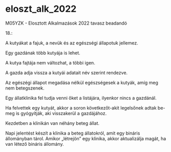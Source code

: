 # eloszt_alk_2022
M05YZK - Elosztott Alkalmazások 2022 tavasz beadandó

18.:

A kutyákat a fajuk, a nevük és az egészségi állapotuk jellemez.

Egy gazdának több kutyája is lehet.

A kutya fajtája nem változhat, a többi igen.

A gazda adja vissza a kutyái adatait név szerint rendezve.

Az egészégi állapot megadása nélkül egészségesek a kutyák, amíg meg nem betegszenek.

Egy állatklinika fel tudja venni őket a listájára, ilyenkor nincs a gazdánál.

Ha felvettek egy kutyát, akkor a soron következőt-akit legelsőnek adtak be- meg is gyógyítják, aki visszakerül a gazdájához.

Kezdetben a klinikán van néhány beteg állat.

Napi jelentést készít a klinika a beteg állatokról, amit egy bináris állományban tárol. Amikor „létrejön” egy klinika, akkor aktualizálja magát, ha van létező bináris állomány.  
